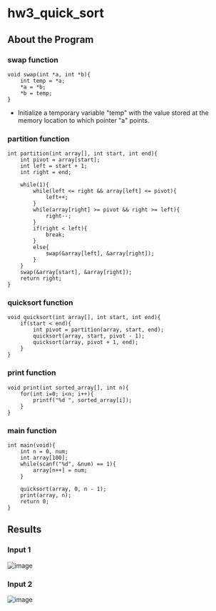 # hw3_quick_sort
## About the Program
### swap function 
```
void swap(int *a, int *b){
    int temp = *a;
    *a = *b;
    *b = temp;
}
```
+ Initialize a temporary variable "temp" with the value stored at the memory location to which pointer "a" points.
### partition function 
```
int partition(int array[], int start, int end){
    int pivot = array[start];
    int left = start + 1;
    int right = end;
 
    while(1){
        while(left <= right && array[left] <= pivot){
        	left++;
        }
        while(array[right] >= pivot && right >= left){
        	right--;
        }
        if(right < left){
        	break;
        }
        else{
        	swap(&array[left], &array[right]);
        }
    }
    swap(&array[start], &array[right]);
    return right;
}
```
### quicksort function 
```
void quicksort(int array[], int start, int end){
    if(start < end){
        int pivot = partition(array, start, end);
        quicksort(array, start, pivot - 1);
        quicksort(array, pivot + 1, end);
    }
}
```
### print function
```
void print(int sorted_array[], int n){
    for(int i=0; i<n; i++){
        printf("%d ", sorted_array[i]);
    }
}
```
### main function
```
int main(void){
    int n = 0, num;
    int array[100];
    while(scanf("%d", &num) == 1){
        array[n++] = num;
    }
 
    quicksort(array, 0, n - 1);
    print(array, n);
    return 0;
}
```

## Results
### Input 1
![image](https://github.com/CYchang990148/hw3_quick_sort/assets/161935555/6c58ba1a-28b3-4780-adc9-482311099064)
### Input 2
![image](https://github.com/CYchang990148/hw3_quick_sort/assets/161935555/c6da1eb5-9e55-4051-89d7-9d3da05cc14a)